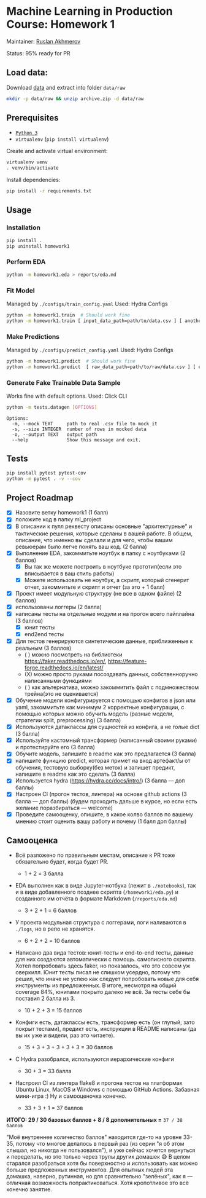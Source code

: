 # Machine Learning in Production Course: Homework 1
Maintainer: [Ruslan Akhmerov](https://data.mail.ru/profile/r.akhmerov/)

Status: 95% ready for PR

## Load data:

Download [data](https://www.kaggle.com/ronitf/heart-disease-uci) and extract into folder `data/raw`

```bash
mkdir -p data/raw && unzip archive.zip -d data/raw
```

## Prerequisites

* [`Python 3`](https://www.python.org/)
* `virtualenv` (`pip install virtualenv`)

Create and activate virtual environment:

```bash
virtualenv venv
. venv/bin/activate
```

Install dependencies:

```bash
pip install -r requirements.txt
```

## Usage

### Installation

```bash
pip install .
pip uninstall homework1
```

### Perform EDA
```bash
python -m homework1.eda > reports/eda.md
```

### Fit Model
Managed by `./configs/train_config.yaml`
Used: Hydra Configs
```bash
python -m homework1.train  # Should work fine
python -m homework1.train [ input_data_path=path/to/data.csv ] [ another_config_option=value ]
```

### Make Predictions
Managed by `./configs/predict_config.yaml`
Used: Hydra Configs
```bash
python -m homework1.predict  # Should work fine
python -m homework1.predict  [ raw_data_path=path/to/raw/data.csv ] [ etc. ]
```

### Generate Fake Trainable Data Sample
Works fine with default options. Used: Click CLI
```bash
python -m tests.datagen [OPTIONS]
```
```
Options:
  -m, --mock TEXT     path to real .csv file to mock it
  -s, --size INTEGER  number of rows in mocked data
  -o, --output TEXT   output path
  --help              Show this message and exit.
```

## Tests

```bash
pip install pytest pytest-cov
python -m pytest . -v --cov
```

## Project Roadmap

- [X] Назовите ветку homework1 (1 балл)
- [X] положите код в папку ml_project
- [X] В описании к пулл реквесту описаны основные "архитектурные" и тактические решения,
  которые сделаны в вашей работе. В общем, описание, что именно вы сделали и для чего,
  чтобы вашим ревьюерам было легче понять ваш код. (2 балла)
- [X] Выполнение EDA, закоммитьте ноутбук в папку с ноутбуками (2 баллов)
  - [X] Вы так же можете построить в ноутбуке прототип(если это вписывается в ваш стиль работы)
  - [X] Можете использовать не ноутбук, а скрипт, который сгенерит отчет, закоммитьте и скрипт и отчет (за это + 1 балл)
- [X] Проект имеет модульную структуру (не все в одном файле) (2 баллов)
- [X] использованы логгеры (2 балла)
- [X] написаны тесты на отдельные модули и на прогон всего пайплайна (3 баллов)
  - [X] юнит тесты
  - [X] end2end тесты
- [X] Для тестов генерируются синтетические данные, приближенные к реальным (3 баллов)
  - ( ) можно посмотреть на библиотеки https://faker.readthedocs.io/en/, https://feature-forge.readthedocs.io/en/latest/
  - (X) можно просто руками посоздавать данных, собственноручно написанными функциями
  - ( ) как альтернатива, можно закоммитить файл с подмножеством трейна(это не оценивается)
- [X] Обучение модели конфигурируется с помощью конфигов в json или yaml,
  закоммитьте как минимум 2 корректные конфигурации,
  с помощью которых можно обучить модель (разные модели, стратегии split, preprocessing) (3 балла)
- [X] Используются датаклассы для сущностей из конфига, а не голые dict (3 балла)
- [X] Используйте кастомный трансформер (написанный своими руками) и протестируйте его (3 балла)
- [X] Обучите модель, запишите в readme как это предлагается (3 балла)
- [X] напишите функцию predict, которая примет на вход артефакт/ы от обучения,
  тестовую выборку(без меток) и запишет предикт, напишите в readme как это сделать (3 балла)
- [X] Используется hydra (https://hydra.cc/docs/intro/) (3 балла — доп баллы)
- [X] Настроен CI (прогон тестов, линтера) на основе github actions (3 балла — доп баллы)
  (будем проходить дальше в курсе, но если есть желание поразбираться — welcome)
- [X] Проведите самооценку, опишите, в какое колво баллов по вашему мнению
  стоит оценить вашу работу и почему (1 балл доп баллы)
  
## Самооценка
- Всё разложено по правильным местам, описание к PR тоже обязательно будет, когда будет PR.
  - 1 + 2 = 3 балла
  
- EDA выполнен как в виде Jupyter-нотбука (лежит в `./notebooks`), так и в виде добавленного позднее
  скрипта (`/homework1/eda.py`) и созданного им отчёта в формате Markdown (`/reports/eda.md`)
  - 3 + 2 + 1 = 6 баллов

- У проекта модульная структура с логгерами, логи наливаются в `./logs`, но в репо не хранятся.
  - 6 + 2 + 2 = 10 баллов
  
- Написано два вида тестов: юнит-тесты и end-to-end тесты, данные для них создаются
автоматически с помощь. самописного скрипта. Хотел попробовать здесь faker, но показалось,
  что это совсем уж оверкилл. Юнит тесты писал не слишком усердно, потому что решил, что иначе
  не успею как следует попробовать новые для себя инструменты из предложенных.
  В итоге, несмотря на общий coverage 84%, юнитами покрыто далеко не всё.
  За тесты себе бы поставил 2 балла из 3.
  - 10 + 2 + 3 = 15 баллов
  
- Конфиги есть, датаклассы есть, трансформер есть (он глупый, зато покрыт тестами),
предикт есть, инструкции в README написаны (да вы их уже и видели, раз это читаете).
  - 15 + 3 + 3 + 3 + 3 + 3 = 30 баллов
  
- С Hydra разобрался, используются иерархические конфиги
  - 30 + 3 = 33 балла
  
- Настроил CI из линтера flake8 и прогона тестов на платформах Ubuntu Linux, MacOS и Windows
c помощью GitHub Actions. Забавная мини-игра :) Ну и самооценочка конечно.
  - 33 + 3 + 1 = 37 баллов
  
**ИТОГО: 29 / 30 базовых баллов + 8 / 8 дополнительных =** `37 / 38 баллов`

"Моё внутреннее количество баллов" находится где-то на уровне 33-35, потому что многое делалось в
первый раз (из серии "я об этом слышал, но никогда не пользовался"), и уже сейчас хочется вернуться и переделать,
но это только через трупы других домашек 😅
В целом старался разобраться хотя бы поверхностно и использовать как можно больше предложенных инструментов.
Для опытных людей эта домашка, наверно, рутинная, но для сравнительно "зелёных", как я — отличная возможность
попрактиковаться. Хотя кропотливое это всё конечно занятие.
